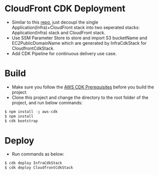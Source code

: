 # CloudFront CDK Deployment

* Similar to this [repo](https://github.com/terrificdm/cloudfrontCDK), just decoupl the single Application(Infra)+CloudFront stack into two seperated stacks: Application(Infra) stack and CloudFront stack.  
* Use SSM Parameter Store to store and import S3 bucketName and EC2PublicDomainName which are generated by InfraCdkStack for CloudfrontCdkStack.  
* Add CDK Pipeline for continuous delivery use case. 

# Build
* Make sure you follow the [AWS CDK Prerequisites](https://docs.aws.amazon.com/cdk/latest/guide/work-with.html#work-with-prerequisites) before you build the project.
* Clone this project and change the directory to the root folder of the project, and run below commands:
```bash
$ npm install -g aws-cdk
$ npm install  
$ cdk bootstrap
```

# Deploy  
* Run commands as below:
```bash
$ cdk deploy InfraCdkStack  
$ cdk deploy CloudfrontCdkStack
```
